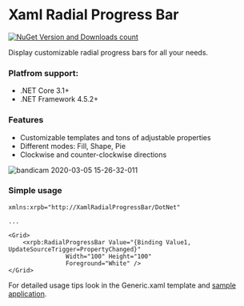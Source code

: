 # Xaml Radial Progress Bar
[![NuGet Version and Downloads count](https://buildstats.info/nuget/XamlRadialProgressBar)](https://www.nuget.org/packages/XamlRadialProgressBar)

Display customizable radial progress bars for all your needs.

### Platfrom support:
* .NET Core 3.1+
* .NET Framework 4.5.2+ 

### Features
* Customizable templates and tons of adjustable properties
* Different modes: Fill, Shape, Pie
* Clockwise and counter-clockwise directions

![bandicam 2020-03-05 15-26-32-011](https://user-images.githubusercontent.com/5926603/75991159-58066000-5ef6-11ea-981e-e8086c069e3d.gif)


### Simple usage

```
xmlns:xrpb="http://XamlRadialProgressBar/DotNet"

...

<Grid>
    <xrpb:RadialProgressBar Value="{Binding Value1, UpdateSourceTrigger=PropertyChanged}"
			    Width="100" Height="100"
			    Foreground="White" />
</Grid>
```

For detailed usage tips look in the Generic.xaml template and [sample application](https://github.com/panthernet/XamlRadialProgressBar/blob/master/src/XamlRadialProgressBar/Samples/Sample.Shared/DesktopControl.xaml).
